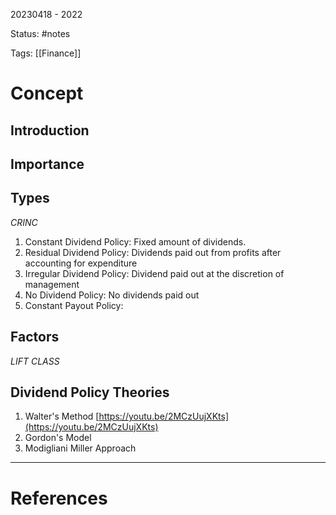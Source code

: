 20230418 - 2022

Status: #notes

Tags: [[Finance]]

# Concept
## Introduction


## Importance


## Types
*CRINC*

1. Constant Dividend Policy: Fixed amount of dividends.
2. Residual Dividend Policy: Dividends paid out from profits after accounting for expenditure
3. Irregular Dividend Policy: Dividend paid out at the discretion of management
4. No Dividend Policy: No dividends paid out
5. Constant Payout Policy: 

## Factors
*LIFT CLASS*

## Dividend Policy Theories
1. Walter's Method
	[https://youtu.be/2MCzUujXKts](https://youtu.be/2MCzUujXKts)
2. Gordon's Model
3. Modigliani Miller Approach

---
# References
